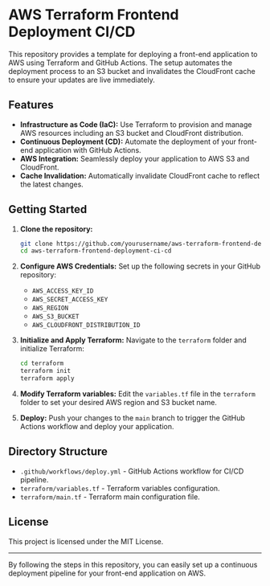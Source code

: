 # AWS Terraform Frontend Deployment CI/CD

This repository provides a template for deploying a front-end application to AWS using Terraform and GitHub Actions. The setup automates the deployment process to an S3 bucket and invalidates the CloudFront cache to ensure your updates are live immediately.

## Features

- **Infrastructure as Code (IaC):** Use Terraform to provision and manage AWS resources including an S3 bucket and CloudFront distribution.
- **Continuous Deployment (CD):** Automate the deployment of your front-end application with GitHub Actions.
- **AWS Integration:** Seamlessly deploy your application to AWS S3 and CloudFront.
- **Cache Invalidation:** Automatically invalidate CloudFront cache to reflect the latest changes.

## Getting Started

1. **Clone the repository:**
   ```bash
   git clone https://github.com/yourusername/aws-terraform-frontend-deployment-ci-cd.git
   cd aws-terraform-frontend-deployment-ci-cd
   ```

2. **Configure AWS Credentials:**
   Set up the following secrets in your GitHub repository:
   - `AWS_ACCESS_KEY_ID`
   - `AWS_SECRET_ACCESS_KEY`
   - `AWS_REGION`
   - `AWS_S3_BUCKET`
   - `AWS_CLOUDFRONT_DISTRIBUTION_ID`

3. **Initialize and Apply Terraform:**
   Navigate to the `terraform` folder and initialize Terraform:
   ```bash
   cd terraform
   terraform init
   terraform apply
   ```

4. **Modify Terraform variables:**
   Edit the `variables.tf` file in the `terraform` folder to set your desired AWS region and S3 bucket name.

5. **Deploy:**
   Push your changes to the `main` branch to trigger the GitHub Actions workflow and deploy your application.

## Directory Structure

- `.github/workflows/deploy.yml` - GitHub Actions workflow for CI/CD pipeline.
- `terraform/variables.tf` - Terraform variables configuration.
- `terraform/main.tf` - Terraform main configuration file.

## License

This project is licensed under the MIT License.

---

By following the steps in this repository, you can easily set up a continuous deployment pipeline for your front-end application on AWS.
